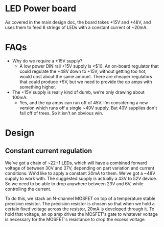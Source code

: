 # LED Power board

As covered in the main design doc, the board takes +15V and +48V,
and uses them to feed 8 strings of LEDs with a constant current of
~20mA.

# FAQs

* Why do we require a +15V supply?
  * A low power DIN rail +15V supply is <$10. An on-board regulator
    that could regulate the +48V down to +15V, without getting too hot,
    would cost about the same amount. There are cheaper regulators that
    could produce +5V, but we need to provide the op amps with something
    higher.
* The +15V supply is really kind of dumb, we're only drawing about 100mA.
  * Yes, and the op amps can run off of 45V. I'm considering a new
    version which runs off a single ~40V supply. But 40V supplies don't
    fall off of trees. So it isn't an obvious win.

# Design

## Constant current regulation

We've got a chain of ~22+1 LEDs, which will have a combined forward voltage
of between 30V and 37V, depending on part variation and current conditions.
We'd like to apply a constant 20mA to them. We've got a ~48V supply to work
with. The suggested supply is actually a 43V to 52V device. So we need to
be able to drop anywhere between 23V and 6V, while controlling the current.

To do this, we stack an N-channel MOSFET on top of a temperature
stable precision resistor.  The precision resistor is chosen so that
when we hold a certain fixed voltage across the resistor, 20mA is
developed through it. To hold that voltage, an op amp drives the MOSFET's
gate to whatever voltage is necessary for the MOSFET's resistance to
drop the excess voltage.
